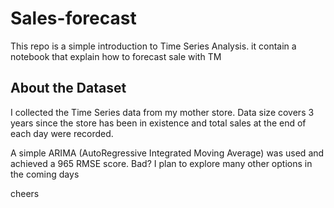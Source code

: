 # Sales-forecast
This repo is a simple introduction to Time Series Analysis. it contain a notebook that explain how to forecast sale with TM
## About the Dataset
I collected the Time Series data from my mother store. Data size covers 3 years since the store has been in existence and total sales at the end of each day were recorded.

A simple ARIMA (AutoRegressive Integrated Moving Average) was used and achieved a 965 RMSE score. Bad? I plan to explore many other options in the coming days

cheers
